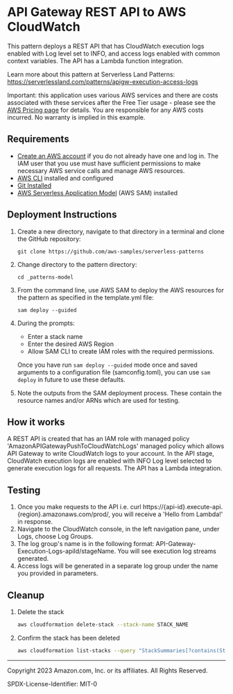 # API Gateway REST API to AWS CloudWatch

This pattern deploys a REST API that has CloudWatch execution logs enabled with Log level set to INFO, and access logs enabled with common context variables. The API has a Lambda function integration.

Learn more about this pattern at Serverless Land Patterns: https://serverlessland.com/patterns/apigw-execution-access-logs

Important: this application uses various AWS services and there are costs associated with these services after the Free Tier usage - please see the [AWS Pricing page](https://aws.amazon.com/pricing/) for details. You are responsible for any AWS costs incurred. No warranty is implied in this example.

## Requirements

* [Create an AWS account](https://portal.aws.amazon.com/gp/aws/developer/registration/index.html) if you do not already have one and log in. The IAM user that you use must have sufficient permissions to make necessary AWS service calls and manage AWS resources.
* [AWS CLI](https://docs.aws.amazon.com/cli/latest/userguide/install-cliv2.html) installed and configured
* [Git Installed](https://git-scm.com/book/en/v2/Getting-Started-Installing-Git)
* [AWS Serverless Application Model](https://docs.aws.amazon.com/serverless-application-model/latest/developerguide/serverless-sam-cli-install.html) (AWS SAM) installed

## Deployment Instructions

1. Create a new directory, navigate to that directory in a terminal and clone the GitHub repository:
    ``` 
    git clone https://github.com/aws-samples/serverless-patterns
    ```
1. Change directory to the pattern directory:
    ```
    cd _patterns-model
    ```
1. From the command line, use AWS SAM to deploy the AWS resources for the pattern as specified in the template.yml file:
    ```
    sam deploy --guided
    ```
1. During the prompts:
    * Enter a stack name
    * Enter the desired AWS Region
    * Allow SAM CLI to create IAM roles with the required permissions.

    Once you have run `sam deploy --guided` mode once and saved arguments to a configuration file (samconfig.toml), you can use `sam deploy` in future to use these defaults.

1. Note the outputs from the SAM deployment process. These contain the resource names and/or ARNs which are used for testing.

## How it works

A REST API is created that has an IAM role with managed policy 'AmazonAPIGatewayPushToCloudWatchLogs' managed policy which allows API Gateway to write CloudWatch logs to your account. In the API stage, CloudWatch execution logs are enabled with INFO Log level selected to generate execution logs for all requests. The API has a Lambda integration.

## Testing

1. Once you make requests to the API i.e. curl https://{api-id}.execute-api.{region}.amazonaws.com/prod/, you will receive a 'Hello from Lambda!' in response.
2. Navigate to the CloudWatch console, in the left navigation pane, under Logs, choose Log Groups.
3. The log group's name is in the following format: API-Gateway-Execution-Logs-apiId/stageName. You will see execution log streams generated.
4. Access logs will be generated in a separate log group under the name you provided in parameters.

## Cleanup
 
1. Delete the stack
    ```bash
    aws cloudformation delete-stack --stack-name STACK_NAME
    ```
1. Confirm the stack has been deleted
    ```bash
    aws cloudformation list-stacks --query "StackSummaries[?contains(StackName,'STACK_NAME')].StackStatus"
    ```
----
Copyright 2023 Amazon.com, Inc. or its affiliates. All Rights Reserved.

SPDX-License-Identifier: MIT-0
